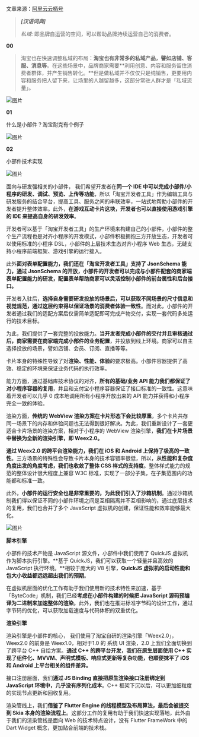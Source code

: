 文章来源：[阿里云云栖号](https://mp.weixin.qq.com/s/RsC1GIFwrEAs90u9deN0rA)

> **_[汉语词典]_**
>
> _私域_: 即品牌自运营的空间，可以帮助品牌持续运营自己的消费者。

**00**

> 淘宝也在快速调整私域的布局：**淘宝也有非常多的私域产品，譬如店铺、客服、消息等**。在这些场景中，品牌商家需要**利用创意、内容和服务留住消费者群体，并产生销售转化。**但是做私域并不仅仅只是纯销售，更要用内容和服务把人留下来，让场里的人越留越多，这部分常驻人群才是「私域流量」。

![图片](../../image/ln/%E6%B7%98%E5%AE%9D%E5%B0%8F%E9%83%A8%E4%BB%B6%EF%BC%9A%E5%85%A8%E6%96%B0%E7%9A%84%E5%BC%80%E6%94%BE%E5%8D%A1%E7%89%87%E6%8A%80%E6%9C%AF/640)

**01**

什么是小部件？淘宝耐克有个例子

![图片](../../image/ln/%E6%B7%98%E5%AE%9D%E5%B0%8F%E9%83%A8%E4%BB%B6%EF%BC%9A%E5%85%A8%E6%96%B0%E7%9A%84%E5%BC%80%E6%94%BE%E5%8D%A1%E7%89%87%E6%8A%80%E6%9C%AF/640-162807760978935)

**02**

小部件技术实现

![图片](../../image/ln/%E6%B7%98%E5%AE%9D%E5%B0%8F%E9%83%A8%E4%BB%B6%EF%BC%9A%E5%85%A8%E6%96%B0%E7%9A%84%E5%BC%80%E6%94%BE%E5%8D%A1%E7%89%87%E6%8A%80%E6%9C%AF/640-162807763232637)

面向与研发强相关的小部件， 我们希望开发者在**同一个 IDE 中可以完成小部件/小程序的研发、调试、预览、上传等功能**，所以「淘宝开发者工具」作为编辑工具与研发服务的结合平台，提高工具、服务之间的串联效率，一站式地帮助小部件的开发者提升整体效率。此外，**在游戏互动卡片这块，开发者也可以直接使用游戏引擎的 IDE 来提高自身的研发效率**。

开发者可以基于「淘宝开发者工具」的生产环境来构建自己的小部件，小部件的整个生产流程也是对齐小程序的开发模式，小部件积极拥抱三方开放生态，开发者可以使用标准的小程序 DSL，小部件的上层技术生态对齐小程序 Web 生态，无缝支持小程序前端框架、游戏引擎的运行接入。

此外**面对表单配置能力，我们还在「淘宝开发者工具」支持了 JsonSchema 能力，通过 JsonSchema 的开放，小部件的开发者可以完成与小部件配套的商家端表单配置能力的研发，配置表单帮助商家可以灵活控制小部件的前台属性和后台接口。**

开发者入驻后，**选择自身需要研发投放的场景后，可以获取不同场景的尺寸信息和视觉规范，通过这层约束得以保证场景的消费者体验一致性**。而对此，小部件的开发者通过我们的适配方案后仅需简单适配即可完成产物交付，实现一套代码多处运行的技术目标。

为此，我们提供了一套完整的投放能力。**当开发者完成小部件的交付并且审核通过后，商家需要在商家端完成小部件的业务配置**，并投放到线上环境。商家可以自主选择投放的场景，譬如店铺、会员、订阅、直播等等。

卡片本身的特殊性导致了对**渲染、性能、体验**的要求极高。小部件容器提供了高效、稳定的环境来保证业务代码的执行效率。

能力方面，通过基础库技术协议的对齐，**所有的基础/业务 API 能力我们都保证了对小程序容器的复用**，并且和支付宝小程序容器保证了接口标准的一致性。这意味着开发者可以几乎 0 成本地调用所有小程序开放出来的 API 能力并获得和小程序完全一致的体验。

渲染方面，**传统的 WebView 渲染方案在卡片形态下会比较厚重**，多个卡片共存同一场景下的内存和体验问题也无法得到很好解决。为此，我们重新设计了一套更适合卡片场景的渲染方案，相对于小程序的 WebView 渲染引擎，**我们在卡片场景中替换为全新的渲染引擎，即 Weex2.0。**

**通过 Weex2.0 的跨平台渲染能力，我们在 iOS 和 Android 上保持了极高的一致性**。三方场景的特殊性会导致卡片本身的技术容错率很低，所以，**从性能和复杂度角度出发的角度考虑，我们也收敛了整体 CSS 样式的支持度**。整体样式能力的规范的整体设计很大程度上兼容 W3C 标准，实现了一部分子集，在子集范围内的功能都和标准一致。

此外，**小部件的运行安全也是非常重要的，为此我们引入了沙箱机制**。通过沙箱机制我们得以保证不同的小部件环境之间是互相隔离并不互相影响的，通过底层技术的复用，我们也合并了多个 JavaScript 虚拟机的创建，保证性能和效率能够最大化。

![图片](../../image/ln/%E6%B7%98%E5%AE%9D%E5%B0%8F%E9%83%A8%E4%BB%B6%EF%BC%9A%E5%85%A8%E6%96%B0%E7%9A%84%E5%BC%80%E6%94%BE%E5%8D%A1%E7%89%87%E6%8A%80%E6%9C%AF/640-162807764847439)

**脚本引擎**

小部件的技术产物是 JavaScript 源文件，小部件中我们使用了 QuickJS 虚拟机作为脚本执行引擎。**基于 QuickJS，我们可以获取一个轻量并且高效的 JavaScript 执行环境。**相较于庞大的 V8 引擎，**QuickJS 虚拟机的启动性能和包大小收益都远远超出我们的预期**。

在虚拟机层面的优化工作有助于我们使用新的技术特性来加速，基于「ByteCode」机制，我们已经**考虑在小部件构建的时候把 JavaScript 源码预编译为二进制来加速整体的渲染**。此外，我们也在推进标准字节码的设计工作，通过字节码的优化，可以获取加载速度与代码体积的双重优化。

**渲染引擎**

渲染引擎是小部件的核心， 我们使用了淘宝自研的渲染引擎「Weex2.0」，Weex2.0 的前身是 Weex1.0，相对于1.0 的 系统 UI 渲染，2.0 上我们全面切换到了跨平台 C++ 自绘方案。**通过 C++ 的跨平台开发，我们在原生层面使用 C++ 实现了组件化、MVVM、声明式模板、响应式更新等复杂功能，也顺便抹平了 iOS 和 Android 上平台相关的组件差异。**

接口注册层面，我们**通过 JS Binding 直接把原生渲染接口注册绑定到 JavaScript 环境中，几乎没有序列化成本**。C++ 框架下沉以后，可以更加细粒度的实现节点更新和回收复用。

渲染管线上，我们**借鉴了 Flutter Engine 的线程模型及布局算法，最后会被提交到 Skia 本身的渲染流程上**。这部分工作的复用有助于我们快速实现落地，此外由于我们的渲染管线是面向 Web 的技术特点设计，没有 Flutter FrameWork 中的 Dart Widget 概念，更加贴合前端的技术栈。

